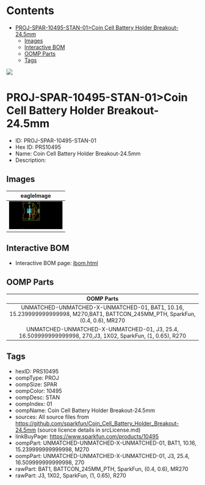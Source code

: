 



Contents
========

* [PROJ-SPAR-10495-STAN-01>Coin Cell Battery Holder Breakout-24.5mm](#proj-spar-10495-stan-01coin-cell-battery-holder-breakout-245mm)
	* [Images](#images)
	* [Interactive BOM](#interactive-bom)
	* [OOMP Parts](#oomp-parts)
	* [Tags](#tags)
  
![][im]
# PROJ-SPAR-10495-STAN-01>Coin Cell Battery Holder Breakout-24.5mm

- ID: PROJ-SPAR-10495-STAN-01
- Hex ID: PRS10495
- Name: Coin Cell Battery Holder Breakout-24.5mm
- Description: 

## Images
  
  

|eagleImage|
| :---: |
|[![eagleImage](eagleImage_140.png)](eagleImage_600.png)|

## Interactive BOM

- Interactive BOM page: [ibom.html](kicad/bom/ibom.html)

## OOMP Parts
  

|OOMP Parts|
| :---: |
|UNMATCHED-UNMATCHED-X-UNMATCHED-01, BAT1, 10.16, 15.239999999999998, M270,BAT1, BATTCON_245MM_PTH, SparkFun, (0.4, 0.6), MR270|
|UNMATCHED-UNMATCHED-X-UNMATCHED-01, J3, 25.4, 16.509999999999998, 270,J3, 1X02, SparkFun, (1, 0.65), R270|

## Tags

- hexID: PRS10495
- oompType: PROJ
- oompSize: SPAR
- oompColor: 10495
- oompDesc: STAN
- oompIndex: 01
- oompName: Coin Cell Battery Holder Breakout-24.5mm
- sources: All source files from https://github.com/sparkfun/Coin_Cell_Battery_Holder_Breakout-24.5mm (source licence details in srcLicense.md)
- linkBuyPage: https://www.sparkfun.com/products/10495
- oompPart: UNMATCHED-UNMATCHED-X-UNMATCHED-01, BAT1, 10.16, 15.239999999999998, M270
- oompPart: UNMATCHED-UNMATCHED-X-UNMATCHED-01, J3, 25.4, 16.509999999999998, 270
- rawPart: BAT1, BATTCON_245MM_PTH, SparkFun, (0.4, 0.6), MR270
- rawPart: J3, 1X02, SparkFun, (1, 0.65), R270



[im]: eagleImage_450.png
